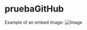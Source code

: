 # pruebaGitHub

Example of an embed image:
![Image](https://raw.githubusercontent.com/manu22i/pruebaGitHub/master/computer.png)
